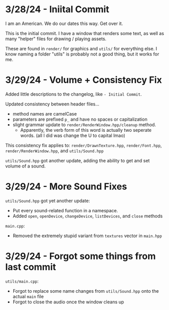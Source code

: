 # 3/28/24 - Iniital Commit

I am an American. We do our dates this way. Get over it.

This is the initial commit. I have a window that renders some text, as well as many "helper" files for drawing / playing assets.

These are found in `render/` for graphics and `utils/` for everything else. I know naming a folder "utils" is probably not a good thing, but it works for me.

# 3/29/24 - Volume + Consistency Fix

Added little descriptions to the changelog, like `- Initial Commit`.

Updated consistency between header files...

- method names are camelCase
- parameters are prefixed `p_` and have no spaces or capitalization
- slight grammar update to `render/RenderWindow.hpp/cleanup` method.
  - Apparently, the verb form of this word is actually two seperate words. (all I did was change the U to capital lmao)

This consistency fix applies to: `render/DrawnTexture.hpp`, `render/Font.hpp`, `render/RenderWindow.hpp`, and `utils/Sound.hpp`

`utils/Sound.hpp` got another update, adding the ability to get and set volume of a sound.

# 3/29/24 - More Sound Fixes

`utils/Sound.hpp` got yet another update:

- Put every sound-related function in a namespace.
- Added `open`, `openDevice`, `changeDevice`, `listDevices`, and `close` methods

`main.cpp`:

- Removed the extremely stupid variant from `textures` vector in `main.hpp`

# 3/29/24 - Forgot some things from last commit

`utils/main.cpp`:

- Forgot to replace some name changes from `utils/Sound.hpp` onto the actual `main` file
- Forgot to close the audio once the window cleans up